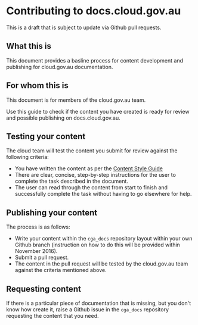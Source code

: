 # Contributing to docs.cloud.gov.au

This is a draft that is subject to update via Github pull requests.

## What this is
This document provides a basline process for content development and publishing for cloud.gov.au documentation.

## For whom this is
This document is for members of the cloud.gov.au team.

Use this guide to check if the content you have created is ready for review and possible publishing on docs.cloud.gov.au.

## Testing your content
The cloud team will test the content you submit for review against the following criteria:
- You have written the content as per the [Content Style Guide](http://content-style-guide.apps.staging.digital.gov.au/)
- There are clear, concise, step-by-step instructions for the user to complete the task described in the document.
- The user can read through the content from start to finish and successfully complete the task without having to go elsewhere for help.

## Publishing your content
The process is as follows:
- Write your content within the `cga_docs` repository layout within your own Github branch (instruction on how to do this will be provided within November 2016).
- Submit a pull request.
- The content in the pull request will be tested by the cloud.gov.au team against the criteria mentioned above.

## Requesting content
If there is a particular piece of documentation that is missing, but you don't know how create it, raise a Github issue in the `cga_docs` repository requesting the content that you need.

